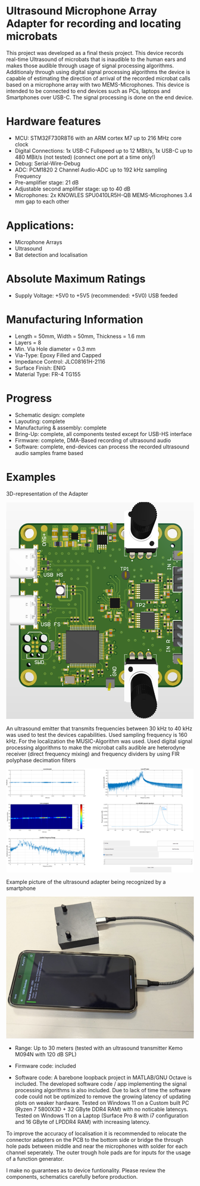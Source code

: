 # Ultrasound Microphone Array Adapter for recording and locating microbats

This project was developed as a final thesis project. This device records real-time Ultrasound of microbats that is inaudible to the human ears and makes those audible through usage of signal processing algorithms. Additionaly through using digital signal processing algorithms the device is capable of estimating the direction of arrival of the recorded microbat calls based on a microphone array with two MEMS-Microphones. This device is intended to be connected to end devices such as PCs, laptops and Smartphones over USB-C. The signal processing is done on the end device.

# Hardware features

- MCU: STM32F730R8T6 with an ARM cortex M7 up to 216 MHz core clock
- Digital Connections: 1x USB-C Fullspeed up to 12 MBit/s, 1x USB-C up to 480 MBit/s (not tested) (connect one port at a time only!)
- Debug: Serial-Wire-Debug
- ADC: PCM1820 2 Channel Audio-ADC up to 192 kHz sampling Frequency
- Pre-amplifier stage: 21 dB
- Adjustable second amplifier stage: up to 40 dB
- Microphones: 2x KNOWLES SPU0410LR5H-QB MEMS-Microphones 3.4 mm gap to each other

# Applications:

- Microphone Arrays
- Ultrasound
- Bat detection and localisation

# Absolute Maximum Ratings

- Supply Voltage: +5V0 to +5V5 (recommended: +5V0) USB feeded

# Manufacturing Information

- Length = 50mm, Width = 50mm, Thickness = 1.6 mm
- Layers = 8
- Min. Via Hole diameter = 0.3 mm
- Via-Type: Epoxy Filled and Capped
- Impedance Control: JLC08161H-2116
- Surface Finish: ENIG
- Material Type: FR-4 TG155

# Progress

- Schematic design: complete
- Layouting: complete
- Manufacturing & assembly: complete
- Bring-Up: complete, all components tested except for USB-HS interface
- Firmware: complete, DMA-Based recording of ultrasound audio
- Software: complete, end-devices can process the recorded ultrasound audio samples frame based

# Examples

3D-representation of the Adapter

![test](https://github.com/myildirim6198/UltrasoundMicrophoneArrayAdapterBAT/blob/main/Images/UAdapterImage.png?raw=true)

An ultrasound emitter that transmits frequencies between 30 kHz to 40 kHz was used to test the devices capabilities. Used sampling frequency is 160 kHz. For the localization the MUSIC-Algorithm was used. Used digital signal processing algorithms to make the microbat calls audible are heterodyne receiver (direct frequency mixing) and frequency dividers by using FIR polyphase decimation filters

![test](https://github.com/myildirim6198/UltrasoundMicrophoneArrayAdapterBAT/blob/main/Images/GUI_40deg_freqDivid.png?raw=true)

Example picture of the ultrasound adapter being recognized by a smartphone

![test](https://github.com/myildirim6198/UltrasoundMicrophoneArrayAdapterBAT/blob/main/Images/imagePhoneUAdapter.jpg?raw=true)

- Range: Up to 30 meters (tested with an ultrasound transmitter Kemo M094N with 120 dB SPL)

- Firmware code: included

- Software code:
A barebone loopback project in MATLAB/GNU Octave is included.
The developed software code / app implementing the signal processing algorithms is also included. Due to lack of time the software code could not be optimized to remove the growing latency of updating plots on weaker hardware. Tested on Windows 11 on a Custom built PC (Ryzen 7 5800X3D + 32 GByte DDR4 RAM) with no noticable latencys. Tested on Windows 11 on a Laptop (Surface Pro 8 with i7 configuration and 16 GByte of LPDDR4 RAM) with increasing latency.

To improve the accuracy of localisation it is recommended to relocate the connector adapters on the PCB to the bottom side or bridge the through hole pads between middle and near the microphones with solder for each channel seperately. The outer trough hole pads are for inputs for the usage of a function generator.

I make no guarantees as to device funtionality. Please review the components, schematics carefully before production.

